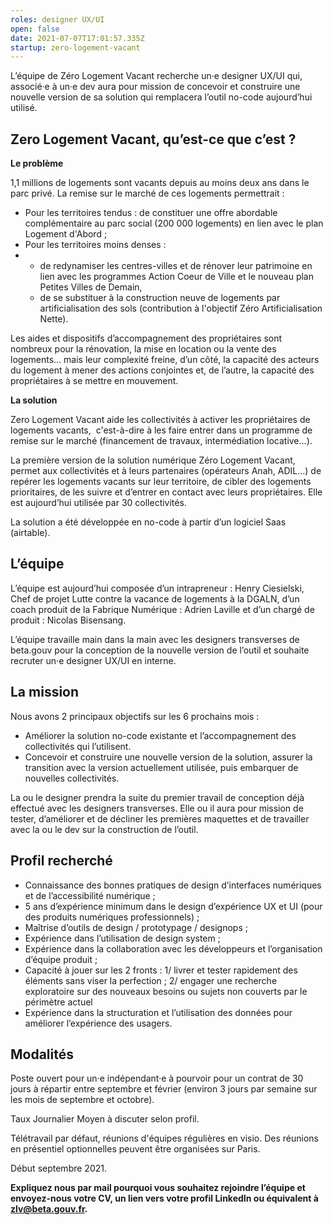 ```yaml
---
roles: designer UX/UI
open: false
date: 2021-07-07T17:01:57.335Z
startup: zero-logement-vacant
---
```

L’équipe de Zéro Logement Vacant recherche un‧e designer UX/UI qui, associé‧e à un‧e dev aura pour mission de concevoir et construire une nouvelle version de sa solution qui remplacera l’outil no-code aujourd’hui utilisé. 

## Zero Logement Vacant, qu’est-ce que c’est ? 

**Le problème** 

1,1 millions de logements sont vacants depuis au moins deux ans dans le parc privé. La remise sur le marché de ces logements permettrait : 

* Pour les territoires tendus : de constituer une offre abordable complémentaire au parc social (200 000 logements) en lien avec le plan Logement d'Abord ;
* Pour les territoires moins denses : 
* * de redynamiser les centres-villes et de rénover leur patrimoine en lien avec les programmes Action Coeur de Ville et le nouveau plan Petites Villes de Demain, 
  * de se substituer à la construction neuve de logements par artificialisation des sols (contribution à l'objectif Zéro Artificialisation Nette). 

Les aides et dispositifs d’accompagnement des propriétaires sont nombreux pour la rénovation, la mise en location ou la vente des logements… mais leur complexité freine, d’un côté, la capacité des acteurs du logement à mener des actions conjointes et, de l’autre, la capacité des propriétaires à se mettre en mouvement. 

**La solution**

Zero Logement Vacant aide les collectivités à activer les propriétaires de logements vacants,  c'est-à-dire à les faire entrer dans un programme de remise sur le marché (financement de travaux, intermédiation locative…). 

La première version de la solution numérique Zéro Logement Vacant, permet aux collectivités et à leurs partenaires (opérateurs Anah, ADIL…) de repérer les logements vacants sur leur territoire, de cibler des logements prioritaires, de les suivre et d’entrer en contact avec leurs propriétaires. Elle est aujourd’hui utilisée par 30 collectivités. 

La solution a été développée en no-code à partir d’un logiciel Saas (airtable). 



## L’équipe

L’équipe est aujourd’hui composée d’un intrapreneur : Henry Ciesielski, Chef de projet Lutte contre la vacance de logements à la DGALN, d’un coach produit de la Fabrique Numérique : Adrien Laville et d’un chargé de produit : Nicolas Bisensang. 

L’équipe travaille main dans la main avec les designers transverses de beta.gouv pour la conception de la nouvelle version de l’outil et souhaite recruter un‧e designer UX/UI en interne. 

## La mission 

Nous avons 2 principaux objectifs sur les 6 prochains mois : 

* Améliorer la solution no-code existante et l’accompagnement des collectivités qui l’utilisent. 
* Concevoir et construire une nouvelle version de la solution, assurer la transition avec la version actuellement utilisée, puis embarquer de nouvelles collectivités. 

La ou le designer prendra la suite du premier travail de conception déjà effectué avec les designers transverses. Elle ou il aura pour mission de tester, d’améliorer et de décliner les premières maquettes et de travailler avec la ou le dev sur la construction de l’outil. 



## Profil recherché

* Connaissance des bonnes pratiques de design d’interfaces numériques et de l’accessibilité numérique ;
* 5 ans d’expérience minimum dans le design d’expérience UX et UI (pour des produits numériques professionnels) ;
* Maîtrise d’outils de design / prototypage / designops ;
* Expérience dans l’utilisation de design system ;
* Expérience dans la collaboration avec les développeurs et l’organisation d’équipe produit ;
* Capacité à jouer sur les 2 fronts : 1/ livrer et tester rapidement des éléments sans viser la perfection ; 2/ engager une recherche exploratoire sur des nouveaux besoins ou sujets non couverts par le périmètre actuel
* Expérience dans la structuration et l’utilisation des données pour améliorer l’expérience des usagers.



## Modalités

Poste ouvert pour un·e indépendant·e à pourvoir pour un contrat de 30 jours à répartir entre septembre et février (environ 3 jours par semaine sur les mois de septembre et octobre). 

Taux Journalier Moyen à discuter selon profil.

Télétravail par défaut, réunions d'équipes régulières en visio. Des réunions en présentiel optionnelles peuvent être organisées sur Paris.

Début septembre 2021.

**Expliquez nous par mail pourquoi vous souhaitez rejoindre l’équipe et envoyez-nous votre CV, un lien vers votre profil LinkedIn ou équivalent à [zlv@beta.gouv.fr](mailto:zlv@beta.gouv.fr).**